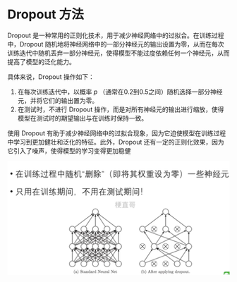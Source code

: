# Dropout 方法






Dropout 是一种常用的正则化技术，用于减少神经网络中的过拟合。在训练过程中，Dropout 随机地将神经网络中的一部分神经元的输出设置为零，从而在每次训练迭代中随机丢弃一部分神经元，使得模型不能过度依赖任何一个神经元，从而提高了模型的泛化能力。

具体来说，Dropout 操作如下：

1. 在每次训练迭代中，以概率 *p* （通常在0.2到0.5之间）随机选择一部分神经元，并将它们的输出置为零。
2. 在测试时，不进行 Dropout 操作，而是对所有神经元的输出进行缩放，使得模型在测试时的期望输出与在训练时保持一致。

使用 Dropout 有助于减少神经网络中的过拟合现象，因为它迫使模型在训练过程中学习到更加健壮和泛化的特征。此外，Dropout 还有一定的正则化效果，因为它引入了噪声，使得模型的学习变得更加稳健



![](Images/16.png)

